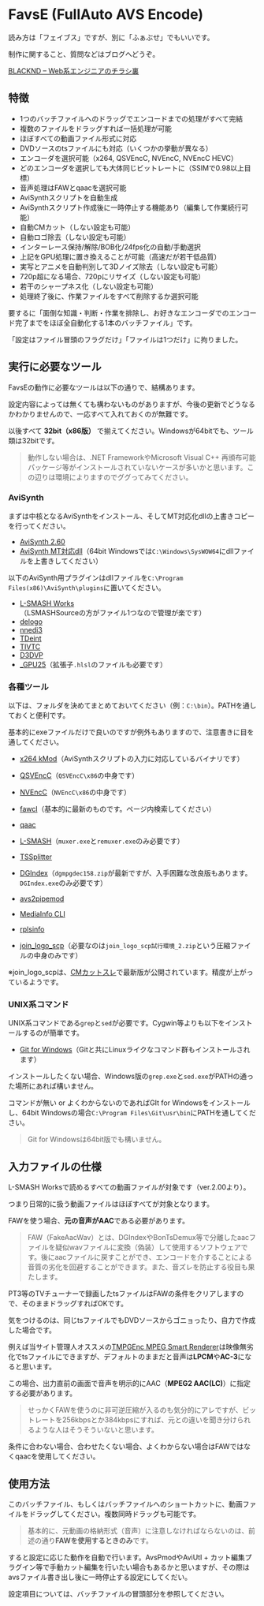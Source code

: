 # FavsE (FullAuto AVS Encode)

読み方は「フェイブス」ですが、別に「ふぁぶせ」でもいいです。

制作に関すること、質問などはブログへどうぞ。

[BLACKND – Web系エンジニアのチラシ裏](https://blacknd.com/)

## 特徴

- 1つのバッチファイルへのドラッグでエンコードまでの処理がすべて完結
- 複数のファイルをドラッグすれば一括処理が可能
- ほぼすべての動画ファイル形式に対応
- DVDソースのtsファイルにも対応（いくつかの挙動が異なる）
- エンコーダを選択可能（x264, QSVEncC, NVEncC, NVEncC HEVC）
- どのエンコーダを選択しても大体同じビットレートに（SSIMで0.98以上目標）
- 音声処理はFAWとqaacを選択可能
- AviSynthスクリプトを自動生成
- AviSynthスクリプト作成後に一時停止する機能あり（編集して作業続行可能）
- 自動CMカット（しない設定も可能）
- 自動ロゴ除去（しない設定も可能）
- インターレース保持/解除/BOB化/24fps化の自動/手動選択
- 上記をGPU処理に置き換えることが可能（高速だが若干低品質）
- 実写とアニメを自動判別して3Dノイズ除去（しない設定も可能）
- 720p超になる場合、720pにリサイズ（しない設定も可能）
- 若干のシャープネス化（しない設定も可能）
- 処理終了後に、作業ファイルをすべて削除するか選択可能

要するに「面倒な知識・判断・作業を排除し、お好きなエンコーダでのエンコード完了までをほぼ全自動化する1本のバッチファイル」です。

「設定はファイル冒頭のフラグだけ」「ファイルは1つだけ」に拘りました。

## 実行に必要なツール

FavsEの動作に必要なツールは以下の通りで、結構あります。

設定内容によっては無くても構わないものがありますが、今後の更新でどうなるかわかりませんので、一応すべて入れておくのが無難です。

以後すべて **32bit（x86版）** で揃えてください。Windowsが64bitでも、ツール類は32bitです。

> 動作しない場合は、.NET FrameworkやMicrosoft Visual C++ 再頒布可能パッケージ等がインストールされていないケースが多いかと思います。この辺りは環境によりますのでググってみてください。

### AviSynth

まずは中核となるAviSynthをインストール、そしてMT対応化dllの上書きコピーを行ってください。

- [AviSynth 2.60](https://sourceforge.net/projects/avisynth2/files/AviSynth%202.6/AviSynth%202.6.0/)
- [AviSynth MT対応dll](https://forum.doom9.org/showthread.php?t=148782)（64bit Windowsでは`C:\Windows\SysWOW64`にdllファイルを上書きしてください）

以下のAviSynth用プラグインはdllファイルを`C:\Program Files(x86)\AviSynth\plugins`に置いてください。

- [L-SMASH Works](https://www.dropbox.com/sh/3i81ttxf028m1eh/AAABkQn4Y5w1k-toVhYLasmwa?dl=0)（LSMASHSourceの方がファイル1つなので管理が楽です）
- [delogo](https://github.com/makiuchi-d/delogo-avisynth/releases)
- [nnedi3](https://forum.doom9.org/showthread.php?t=170083)
- [TDeint](http://avisynth.nl/index.php/TDeint)
- [TIVTC](http://avisynth.nl/index.php/TIVTC)
- [D3DVP](https://github.com/nekopanda/D3DVP/releases)
- [_GPU25](http://www.avisynth.info/?GPU%E3%83%97%E3%83%A9%E3%82%B0%E3%82%A4%E3%83%B3)（拡張子`.hlsl`のファイルも必要です）

### 各種ツール

以下は、フォルダを決めてまとめておいてください（例：`C:\bin`）。PATHを通しておくと便利です。

基本的にexeファイルだけで良いのですが例外もありますので、注意書きに目を通してください。

- [x264 kMod](http://komisar.gin.by/)（AviSynthスクリプトの入力に対応しているバイナリです）
- [QSVEncC](https://onedrive.live.com/?cid=6bdd4375ac8933c6&id=6BDD4375AC8933C6%21482&lor=shortUrl)（`QSVEncC\x86`の中身です）
- [NVEncC](https://onedrive.live.com/?id=6BDD4375AC8933C6%212293&cid=6BDD4375AC8933C6)（`NVEncC\x86`の中身です）

- [fawcl](http://www2.wazoku.net/2sen/friioup/)（基本的に最新のものです。ページ内検索してください）
- [qaac](https://sites.google.com/site/qaacpage/cabinet)
- [L-SMASH](http://pop.4-bit.jp/?page_id=7920)（`muxer.exe`と`remuxer.exe`のみ必要です）

- [TSSplitter](https://www.videohelp.com/software/TSSplitter)
- [DGIndex](http://rationalqm.us/dgmpgdec/)（`dgmpgdec158.zip`が最新ですが、入手困難な改良版もあります。`DGIndex.exe`のみ必要です）
- [avs2pipemod](https://github.com/chikuzen/avs2pipemod/releases)

- [MediaInfo CLI](https://mediaarea.net/en/MediaInfo/Download/Windows)
- [rplsinfo](https://web.archive.org/web/20180309090449/http://saysaysay.net/rplstool)
- [join_logo_scp](http://www1.axfc.net/u/3506121.zip)（必要なのは`join_logo_scp試行環境_2.zip`という圧縮ファイルの中身のみです）

※join_logo_scpは、[CMカットスレ](https://mevius.5ch.net/test/read.cgi/avi/1531949212/)で最新版が公開されています。精度が上がっているようです。

### UNIX系コマンド

UNIX系コマンドである`grep`と`sed`が必要です。Cygwin等よりも以下をインストールするのが簡単です。

- [Git for Windows](https://gitforwindows.org/)（Gitと共にLinuxライクなコマンド群もインストールされます）

インストールしたくない場合、Windows版の`grep.exe`と`sed.exe`がPATHの通った場所にあれば構いません。

コマンドが無い or よくわからないのであればGIt for Windowsをインストールし、64bit Windowsの場合`C:\Program Files\Git\usr\bin`にPATHを通してください。

> Git for Windowsは64bit版でも構いません。

## 入力ファイルの仕様

L-SMASH Worksで読めるすべての動画ファイルが対象です（ver.2.00より）。

つまり日常的に扱う動画ファイルはほぼすべてが対象となります。

FAWを使う場合、**元の音声がAAC**である必要があります。

> FAW（FakeAacWav）とは、DGIndexやBonTsDemux等で分離したaacファイルを疑似wavファイルに変換（偽装）して使用するソフトウェアです。後にaacファイルに戻すことができ、エンコードを介することによる音質の劣化を回避することができます。また、音ズレを防止する役目も果たします。

PT3等のTVチューナーで録画したtsファイルはFAWの条件をクリアしますので、そのままドラッグすればOKです。

気をつけるのは、同じtsファイルでもDVDソースからゴニョったり、自力で作成した場合です。

例えば当サイト管理人オススメの[TMPGEnc MPEG Smart Renderer](http://tmpgenc.pegasys-inc.com/ja/product/tmsr5.html)は映像無劣化でtsファイルにできますが、デフォルトのままだと音声は**LPCM**や**AC-3**になると思います。

この場合、出力直前の画面で音声を明示的にAAC（**MPEG2 AAC(LC)**）に指定する必要があります。

> せっかくFAWを使うのに非可逆圧縮が入るのも気分的にアレですが、ビットレートを256kbpsとか384kbpsにすれば、元との違いを聞き分けられるような人はそうそういないと思います。

条件に合わない場合、合わせたくない場合、よくわからない場合はFAWではなくqaacを使用してください。

## 使用方法

このバッチファイル、もしくはバッチファイルへのショートカットに、動画ファイルをドラッグしてください。複数同時ドラッグも可能です。

> 基本的に、元動画の格納形式（音声）に注意しなければならないのは、前述の通り**FAWを使用するときのみ**です。

すると設定に応じた動作を自動で行います。AvsPmodやAviUtl + カット編集プラグイン等で手動カット編集を行いたい場合もあるかと思いますが、その際はavsファイル書き出し後に一時停止する設定にしてくだい。

設定項目については、バッチファイルの冒頭部分を参照してください。

